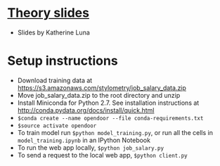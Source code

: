 [Theory slides](https://docs.google.com/presentation/d/1YTRygbuEfKUJ7UnH-R6WRZvvVWNAe3uaARHf0ajko-g/edit?usp=sharing)
================
* Slides by Katherine Luna

Setup instructions
==================
* Download training data at https://s3.amazonaws.com/stylometry/job_salary_data.zip
* Move job_salary_data.zip to the root directory and unzip
* Install Miniconda for Python 2.7. See installation instructions at http://conda.pydata.org/docs/install/quick.html
* `$conda create --name opendoor --file conda-requirements.txt`
* `$source activate opendoor`
* To train model run `$python model_training.py`, or run all the cells in `model_training.ipynb` in an IPython Notebook
* To run the web app locally, `$python job_salary.py`
* To send a request to the local web app, `$python client.py`

